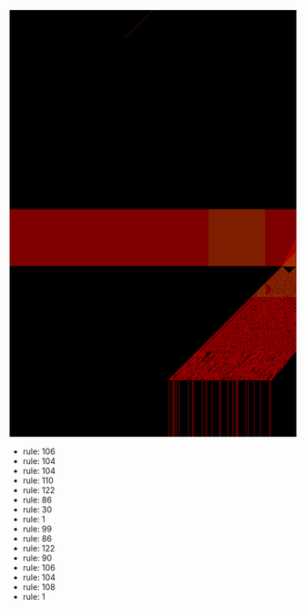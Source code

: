 ![photo](./output.png) 
 * rule: 106
* rule: 104
* rule: 104
* rule: 110
* rule: 122
* rule: 86
* rule: 30
* rule: 1
* rule: 99
* rule: 86
* rule: 122
* rule: 90
* rule: 106
* rule: 104
* rule: 108
* rule: 1
